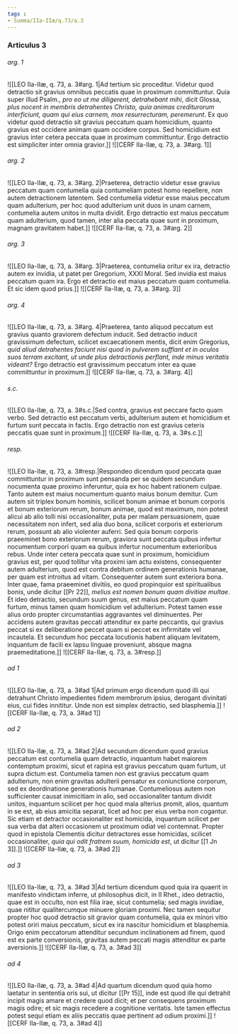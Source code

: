 ```yaml
---
tags : 
- Summa/IIa-IIæ/q.73/a.3
---
```


### Articulus 3

###### arg. 1
![[LEO IIa-IIæ, q. 73, a. 3#arg. 1|Ad tertium sic proceditur. Videtur quod detractio sit gravius omnibus peccatis quae in proximum committuntur. Quia super illud Psalm., *pro eo ut me diligerent, detrahebant mihi*, dicit Glossa, *plus nocent in membris detrahentes Christo, quia animas crediturorum interficiunt, quam qui eius carnem, mox resurrecturam, peremerunt*. Ex quo videtur quod detractio sit gravius peccatum quam homicidium, quanto gravius est occidere animam quam occidere corpus. Sed homicidium est gravius inter cetera peccata quae in proximum committuntur. Ergo detractio est simpliciter inter omnia gravior.]]
![[CERF IIa-IIæ, q. 73, a. 3#arg. 1]]

###### arg. 2
![[LEO IIa-IIæ, q. 73, a. 3#arg. 2|Praeterea, detractio videtur esse gravius peccatum quam contumelia quia contumeliam potest homo repellere, non autem detractionem latentem. Sed contumelia videtur esse maius peccatum quam adulterium, per hoc quod adulterium unit duos in unam carnem, contumelia autem unitos in multa dividit. Ergo detractio est maius peccatum quam adulterium, quod tamen, inter alia peccata quae sunt in proximum, magnam gravitatem habet.]]
![[CERF IIa-IIæ, q. 73, a. 3#arg. 2]]

###### arg. 3
![[LEO IIa-IIæ, q. 73, a. 3#arg. 3|Praeterea, contumelia oritur ex ira, detractio autem ex invidia, ut patet per Gregorium, XXXI Moral. Sed invidia est maius peccatum quam ira. Ergo et detractio est maius peccatum quam contumelia. Et sic idem quod prius.]]
![[CERF IIa-IIæ, q. 73, a. 3#arg. 3]]

###### arg. 4
![[LEO IIa-IIæ, q. 73, a. 3#arg. 4|Praeterea, tanto aliquod peccatum est gravius quanto graviorem defectum inducit. Sed detractio inducit gravissimum defectum, scilicet excaecationem mentis, dicit enim Gregorius, *quid aliud detrahentes faciunt nisi quod in pulverem sufflant et in oculos suos terram excitant, ut unde plus detractionis perflant, inde minus veritatis videant?* Ergo detractio est gravissimum peccatum inter ea quae committuntur in proximum.]]
![[CERF IIa-IIæ, q. 73, a. 3#arg. 4]]

###### s.c.
![[LEO IIa-IIæ, q. 73, a. 3#s.c.|Sed contra, gravius est peccare facto quam verbo. Sed detractio est peccatum verbi, adulterium autem et homicidium et furtum sunt peccata in factis. Ergo detractio non est gravius ceteris peccatis quae sunt in proximum.]]
![[CERF IIa-IIæ, q. 73, a. 3#s.c.]]

###### resp.
![[LEO IIa-IIæ, q. 73, a. 3#resp.|Respondeo dicendum quod peccata quae committuntur in proximum sunt pensanda per se quidem secundum nocumenta quae proximo inferuntur, quia ex hoc habent rationem culpae. Tanto autem est maius nocumentum quanto maius bonum demitur. Cum autem sit triplex bonum hominis, scilicet bonum animae et bonum corporis et bonum exteriorum rerum, bonum animae, quod est maximum, non potest alicui ab alio tolli nisi occasionaliter, puta per malam persuasionem, quae necessitatem non infert, sed alia duo bona, scilicet corporis et exteriorum rerum, possunt ab alio violenter auferri. Sed quia bonum corporis praeeminet bono exteriorum rerum, graviora sunt peccata quibus infertur nocumentum corpori quam ea quibus infertur nocumentum exterioribus rebus. Unde inter cetera peccata quae sunt in proximum, homicidium gravius est, per quod tollitur vita proximi iam actu existens, consequenter autem adulterium, quod est contra debitum ordinem generationis humanae, per quam est introitus ad vitam. Consequenter autem sunt exteriora bona. Inter quae, fama praeeminet divitiis, eo quod propinquior est spiritualibus bonis, unde dicitur [[Pr 22]], *melius est nomen bonum quam divitiae multae*. Et ideo detractio, secundum suum genus, est maius peccatum quam furtum, minus tamen quam homicidium vel adulterium. Potest tamen esse alius ordo propter circumstantias aggravantes vel diminuentes. Per accidens autem gravitas peccati attenditur ex parte peccantis, qui gravius peccat si ex deliberatione peccet quam si peccet ex infirmitate vel incautela. Et secundum hoc peccata locutionis habent aliquam levitatem, inquantum de facili ex lapsu linguae proveniunt, absque magna praemeditatione.]]
![[CERF IIa-IIæ, q. 73, a. 3#resp.]]

###### ad 1
![[LEO IIa-IIæ, q. 73, a. 3#ad 1|Ad primum ergo dicendum quod illi qui detrahunt Christo impedientes fidem membrorum ipsius, derogant divinitati eius, cui fides innititur. Unde non est simplex detractio, sed blasphemia.]]
![[CERF IIa-IIæ, q. 73, a. 3#ad 1]]

###### ad 2
![[LEO IIa-IIæ, q. 73, a. 3#ad 2|Ad secundum dicendum quod gravius peccatum est contumelia quam detractio, inquantum habet maiorem contemptum proximi, sicut et rapina est gravius peccatum quam furtum, ut supra dictum est. Contumelia tamen non est gravius peccatum quam adulterium, non enim gravitas adulterii pensatur ex coniunctione corporum, sed ex deordinatione generationis humanae. Contumeliosus autem non sufficienter causat inimicitiam in alio, sed occasionaliter tantum dividit unitos, inquantum scilicet per hoc quod mala alterius promit, alios, quantum in se est, ab eius amicitia separat, licet ad hoc per eius verba non cogantur. Sic etiam et detractor occasionaliter est homicida, inquantum scilicet per sua verba dat alteri occasionem ut proximum odiat vel contemnat. Propter quod in epistola Clementis dicitur detractores esse homicidas, scilicet occasionaliter, *quia qui odit fratrem suum, homicida est*, ut dicitur [[1 Jn 3]].]]
![[CERF IIa-IIæ, q. 73, a. 3#ad 2]]

###### ad 3
![[LEO IIa-IIæ, q. 73, a. 3#ad 3|Ad tertium dicendum quod quia ira quaerit in manifesto vindictam inferre, ut philosophus dicit, in II Rhet., ideo detractio, quae est in occulto, non est filia irae, sicut contumelia; sed magis invidiae, quae nititur qualitercumque minuere gloriam proximi. Nec tamen sequitur propter hoc quod detractio sit gravior quam contumelia, quia ex minori vitio potest oriri maius peccatum, sicut ex ira nascitur homicidium et blasphemia. Origo enim peccatorum attenditur secundum inclinationem ad finem, quod est ex parte conversionis, gravitas autem peccati magis attenditur ex parte aversionis.]]
![[CERF IIa-IIæ, q. 73, a. 3#ad 3]]

###### ad 4
![[LEO IIa-IIæ, q. 73, a. 3#ad 4|Ad quartum dicendum quod quia homo laetatur in sententia oris sui, ut dicitur [[Pr 15]], inde est quod ille qui detrahit incipit magis amare et credere quod dicit; et per consequens proximum magis odire; et sic magis recedere a cognitione veritatis. Iste tamen effectus potest sequi etiam ex aliis peccatis quae pertinent ad odium proximi.]]
![[CERF IIa-IIæ, q. 73, a. 3#ad 4]]

